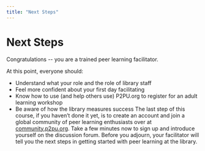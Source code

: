 ```yaml
---
title: "Next Steps"
---
```

# Next Steps

Congratulations -- you are a trained peer learning facilitator.

At this point, everyone should:
- Understand what your role and the role of library staff
- Feel more confident about your first day facilitating
- Know how to use (and help others use) P2PU.org to register for an adult learning workshop
- Be aware of how the library measures success
The last step of this course, if you haven’t done it yet, is to create an account and join a global community of peer learning enthusiasts over at [community.p2pu.org](https://community.p2pu.org). Take a few minutes now to sign up and introduce yourself on the discussion forum.
Before you adjourn, your facilitator will tell you the next steps in getting started with peer learning at the library.
